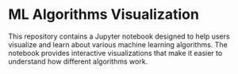 # ML Algorithms Visualization

This repository contains a Jupyter notebook designed to help users visualize and learn about various machine learning algorithms. The notebook provides interactive visualizations that make it easier to understand how different algorithms work.

